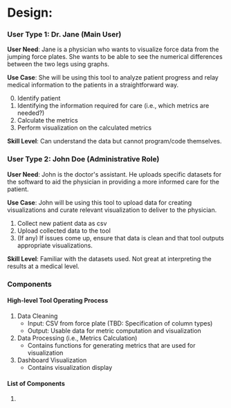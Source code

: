 # Design:

### User Type 1: Dr. Jane (Main User)

**User Need**: Jane is a physician who wants to visualize force data from the jumping force plates. She wants to be able to see the numerical differences between the two legs using graphs.

**Use Case**: She will be using this tool to analyze patient progress and relay medical information to the patients in a straightforward way.

0. Identify patient
1. Identifying the information required for care (i.e., which metrics are needed?)
2. Calculate the metrics
3. Perform visualization on the calculated metrics

**Skill Level**: Can understand the data but cannot program/code themselves.


### User Type 2: John Doe (Administrative Role)

**User Need**: John is the doctor's assistant. He uploads specific datasets for the softward to aid the physician in providing a more informed care for the patient.

**Use Case**: John will be using this tool to upload data for creating visualizations and curate relevant visualization to deliver to the physician.

1. Collect new patient data as csv
2. Upload collected data to the tool
3. (If any) If issues come up, ensure that data is clean and that tool outputs appropriate visualizations. 

**Skill Level**: Familiar with the datasets used. Not great at interpreting the results at a medical level.

### Components

#### High-level Tool Operating Process

1. Data Cleaning
    - Input: CSV from force plate (TBD: Specification of column types)
    - Output: Usable data for metric computation and visualization
2. Data Processing (i.e., Metrics Calculation)
    - Contains functions for generating metrics that are used for visualization 
3. Dashboard Visualization
    - Contains visualization display

#### List of Components

1. 
